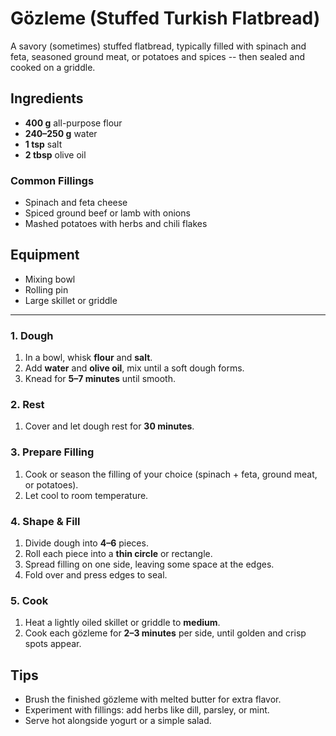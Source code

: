 # Gözleme (Stuffed Turkish Flatbread)

A savory (sometimes) stuffed flatbread, typically filled with spinach and feta, seasoned ground meat, or potatoes and spices -- then sealed and cooked on a griddle.

## Ingredients

- **400 g** all-purpose flour
- **240–250 g** water
- **1 tsp** salt
- **2 tbsp** olive oil

### Common Fillings

- Spinach and feta cheese
- Spiced ground beef or lamb with onions
- Mashed potatoes with herbs and chili flakes

## Equipment

- Mixing bowl
- Rolling pin
- Large skillet or griddle

---

### 1. Dough

1. In a bowl, whisk **flour** and **salt**.
2. Add **water** and **olive oil**, mix until a soft dough forms.
3. Knead for **5–7 minutes** until smooth.

### 2. Rest

1. Cover and let dough rest for **30 minutes**.

### 3. Prepare Filling

1. Cook or season the filling of your choice (spinach + feta, ground meat, or potatoes).
2. Let cool to room temperature.

### 4. Shape & Fill

1. Divide dough into **4–6** pieces.
2. Roll each piece into a **thin circle** or rectangle.
3. Spread filling on one side, leaving some space at the edges.
4. Fold over and press edges to seal.

### 5. Cook

1. Heat a lightly oiled skillet or griddle to **medium**.
2. Cook each gözleme for **2–3 minutes** per side, until golden and crisp spots appear.

## Tips

- Brush the finished gözleme with melted butter for extra flavor.
- Experiment with fillings: add herbs like dill, parsley, or mint.
- Serve hot alongside yogurt or a simple salad.
